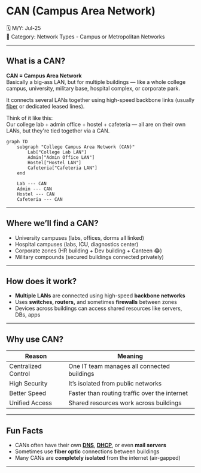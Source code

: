 # CAN (Campus Area Network)

🗓️ M/Y: Jul-25  
📂 Category: Network Types - Campus or Metropolitan Networks

---

## What is a CAN?

**CAN = Campus Area Network**  
Basically a big-ass LAN, but for multiple buildings — like a whole college campus, university, military base, hospital complex, or corporate park.

It connects several LANs together using high-speed backbone links (usually [fiber](https://github.com/orze4r/Networking-Journey/blob/main/4.%20Transmission%20Media/4.1%20-%20Wired/4.1.2%20-%20Fiber%20Optics.md) or dedicated leased lines).

Think of it like this:  
Our college lab + admin office + hostel + cafeteria — all are on their own LANs, but they're tied together via a CAN.

```mermaid
graph TD
    subgraph "College Campus Area Network (CAN)"
        Lab["College Lab LAN"]
        Admin["Admin Office LAN"]
        Hostel["Hostel LAN"]
        Cafeteria["Cafeteria LAN"]
    end

    Lab --- CAN
    Admin --- CAN
    Hostel --- CAN
    Cafeteria --- CAN
```

---

## Where we’ll find a CAN?

- University campuses (labs, offices, dorms all linked)
- Hospital campuses (labs, ICU, diagnostics center)
- Corporate zones (HR building + Dev building + Canteen 😂)
- Military compounds (secured buildings connected privately)

---

## How does it work?

- **Multiple LANs** are connected using high-speed **backbone networks**
- Uses **switches, routers,** and sometimes **firewalls** between zones
- Devices across buildings can access shared resources like servers, DBs, apps

---

## Why use CAN?

| Reason             | Meaning                                       |
|--------------------|-----------------------------------------------|
| Centralized Control| One IT team manages all connected buildings   |
| High Security      | It’s isolated from public networks            |
| Better Speed       | Faster than routing traffic over the internet|
| Unified Access     | Shared resources work across buildings        |

---

## Fun Facts

- CANs often have their own **[DNS](https://github.com/orze4r/Networking-Journey/blob/main/7.%20Protocols/7.7%20-%20Application%20Layer%20Protocols/DNS.md)**, **[DHCP](https://github.com/orze4r/Networking-Journey/blob/main/8.%20Other%20Network%20Services%20%26%20Practical%20Concepts/DHCP.md)**, or even **mail servers**
- Sometimes use **fiber optic** connections between buildings
- Many CANs are **completely isolated** from the internet (air-gapped)

---
